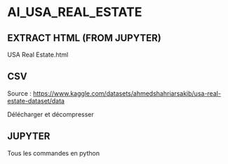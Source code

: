 # AI_USA_REAL_ESTATE

## EXTRACT HTML (FROM JUPYTER)

USA Real Estate.html

## CSV

Source : https://www.kaggle.com/datasets/ahmedshahriarsakib/usa-real-estate-dataset/data

Délécharger et décompresser

## JUPYTER

Tous les commandes en python
